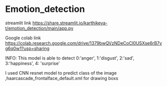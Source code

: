 # Emotion_detection
streamlit link https://share.streamlit.io/karthikeya-t/emotion_detection/main/app.py

Google colab link https://colab.research.google.com/drive/1379bwQVzNDeCoCl0USXse6rB7vg6q0w1?usp=sharing

INFO:
This model is able to detect 0:'anger', 1:'disgust', 2:'sad', 3:'happiness', 4: 'surprise'

I used CNN resnet model to predict class of the image ,haarcascade_frontalface_default.xml for drawing boxs

